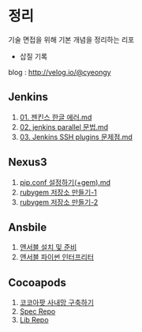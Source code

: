 # 정리

기술 면접을 위해 기본 개념을 정리하는 리포

* 삽질 기록

blog : http://velog.io/@cyeongy

## Jenkins

1. [01. 젠킨스 한글 에러.md](%EC%A0%A0%ED%82%A8%EC%8A%A4/01.%20%EC%A0%A0%ED%82%A8%EC%8A%A4%20%ED%95%9C%EA%B8%80%20%EC%97%90%EB%9F%AC.md)
2. [02. jenkins parallel 문법.md](%EC%A0%A0%ED%82%A8%EC%8A%A4/02.%20jenkins%20parallel%20%EB%AC%B8%EB%B2%95.md)
3. [03. Jenkins SSH plugins 문제점.md](%EC%A0%A0%ED%82%A8%EC%8A%A4/03.%20Jenkins%20SSH%20plugins%20%EB%AC%B8%EC%A0%9C%EC%A0%90.md)

## Nexus3

1. [pip.conf 설정하기(+gem).md](nexus3/pip.conf%20%EC%84%A4%EC%A0%95%ED%95%98%EA%B8%B0\(+gem\).md)
2. [rubygem 저장소 만들기-1](nexus3/rubygem%20%EC%A0%80%EC%9E%A5%EC%86%8C%20%EB%A7%8C%EB%93%A4%EA%B8%B0-1.md)
3. [rubygem 저장소 만들기-2](nexus3/rubygem%20%EC%A0%80%EC%9E%A5%EC%86%8C%20%EB%A7%8C%EB%93%A4%EA%B8%B0-2.md)

## Ansbile

1. [앤서블 설치 및 준비](Ansible/%EC%95%A4%EC%84%9C%EB%B8%94%20%EC%84%A4%EC%B9%98%20%EB%B0%8F%20%EC%A4%80%EB%B9%84.md)
2. [앤서블 파이썬 인터프리터](Ansible/%EC%95%A4%EC%84%9C%EB%B8%94%20%ED%8C%8C%EC%9D%B4%EC%8D%AC%20%EC%9D%B8%ED%84%B0%ED%94%84%EB%A6%AC%ED%84%B0.md)

## Cocoapods

1. [코코아팟 사내망 구축하기](cocoapods/00.%20cocoapods%20%EC%82%AC%EB%82%B4%EB%A7%9D%20%EA%B5%AC%EC%B6%95%ED%95%98%EA%B8%B0.md)
2. [Spec Repo](cocoapods/01.%20Spec%20Repo.md)
3. [Lib Repo](cocoapods/02.%20cocoapods:%20Lib%20Repo.md)
